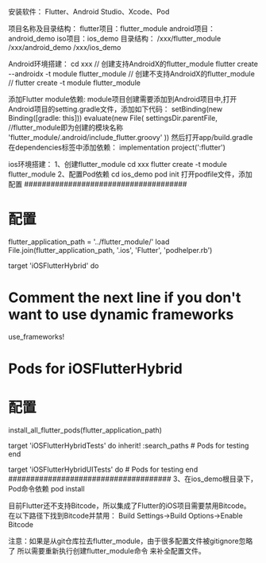 安装软件：
    Flutter、Android Studio、Xcode、Pod

项目名称及目录结构：
flutter项目：flutter_module
android项目：android_demo
iso项目：ios_demo
目录结构：
    /xxx/flutter_module
    /xxx/android_demo
    /xxx/ios_demo

Android环境搭建：
    cd xxx
    // 创建支持AndroidX的flutter_module
    flutter create --androidx -t module flutter_module
    // 创建不支持AndroidX的flutter_module
    // flutter create -t module flutter_module

添加Flutter module依赖:
    module项目创建需要添加到Android项目中,打开Android项目的setting.gradle文件，添加如下代码：
    setBinding(new Binding([gradle: this]))
    evaluate(new File(
            settingsDir.parentFile,
            //flutter_module即为创建的模块名称
            'flutter_module/.android/include_flutter.groovy'
    ))
然后打开app/build.gradle在dependencies标签中添加依赖：
implementation project(':flutter')

ios环境搭建：
1、创建flutter_module
    cd xxx
    flutter create -t module flutter_module
2、配置Pod依赖
    cd ios_demo
    pod init
打开podfile文件，添加配置
#####################################
# 配置
flutter_application_path = '../flutter_module/'
load File.join(flutter_application_path, '.ios', 'Flutter', 'podhelper.rb')

target 'iOSFlutterHybrid' do
  # Comment the next line if you don't want to use dynamic frameworks
  use_frameworks!

  # Pods for iOSFlutterHybrid
  # 配置
  install_all_flutter_pods(flutter_application_path)

  target 'iOSFlutterHybridTests' do
    inherit! :search_paths
    # Pods for testing
  end

  target 'iOSFlutterHybridUITests' do
    # Pods for testing
  end
#####################################
3、在ios_demo根目录下，Pod命令依赖
    pod install

目前Flutter还不支持Bitcode，所以集成了Flutter的iOS项目需要禁用Bitcode。
在以下路径下找到Bitcode并禁用：
Build Settings->Build Options->Enable Bitcode

注意：如果是从git仓库拉去flutter_module，由于很多配置文件被gitignore忽略了
    所以需要重新执行创建flutter_module命令 来补全配置文件。





